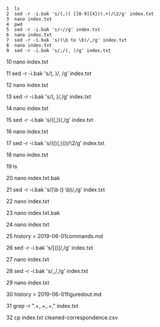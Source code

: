    1  ls
    2  sed -r -i.bak 's/(,)( [[0-9]{4})(.+)/\2/g' index.txt
    3  nano index.txt
    4  pwd
    5  sed -r -i.bak 's/~//g' index.txt
    6  nano index.txt
    7  sed -r -i.bak 's/(\b to \b)/,/g' index.txt
    8  nano index.txt
    9  sed -r -i.bak 's/,/(, )/g' index.txt
   10  nano index.txt
   
   11  sed -r -i.bak 's/(, )/, /g' index.txt
   
   12  nano index.txt
   
   13  sed -r -i.bak 's/(, )/,/g' index.txt
   
   14  nano index.txt
   
   15  sed -r -i.bak 's/((,))/,/g' index.txt
   
   16  nano index.txt
   
   17  sed -r -i.bak 's/(()(,)())/\2/g' index.txt
   
   18  nano index.txt
   
   19  ls
   
   20  nano index.txt.bak
   
   21  sed -r -i.bak 's/(\b () \b)/,/g' index.txt
   
   22  nano index.txt
   
   23  nano index.txt.bak
   
   24  nano index.txt
   
   25  history > 2019-06-01commands.md
   
   26  sed -r -i.bak 's/[()]/,/g' index.txt
   
   27  nano index.txt
   
   28  sed -r -i.bak 's/,,/,/g' index.txt
   
   29  nano index.txt
   
   30  history > 2019-06-01figuredout.md
   
   31  grep -r ".+,.+,.+," index.txt
   
   32  cp index.txt cleaned-correspondence.csv
